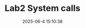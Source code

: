 ---
title: Lab2 System calls
toc: true
date: 2025-06-4 15:10:38
tags:
categories:
  - 公开课
  - MIT-6.S081
  - Labs
---